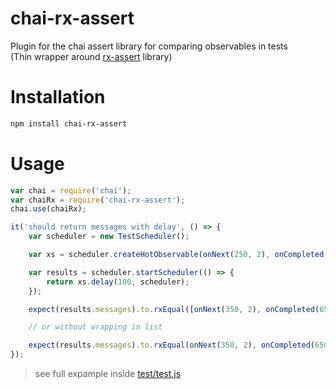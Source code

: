 # chai-rx-assert
Plugin for the chai assert library for comparing observables in tests</br>
(Thin wrapper around [rx-assert](https://github.com/AlexMost/rx-assert) library)

# Installation
```bash
npm install chai-rx-assert
```

# Usage
```javascript
var chai = require('chai');
var chaiRx = require('chai-rx-assert');
chai.use(chaiRx);

it('should return messages with delay', () => {
    var scheduler = new TestScheduler();

    var xs = scheduler.createHotObservable(onNext(250, 2), onCompleted(550));

    var results = scheduler.startScheduler(() => {
        return xs.delay(100, scheduler);
    });

    expect(results.messages).to.rxEqual([onNext(350, 2), onCompleted(650)]) // assert ok

    // or without wrapping in list

    expect(results.messages).to.rxEqual(onNext(350, 2), onCompleted(650)) // assert ok
});
```
> see full expample inside [test/test.js](https://github.com/AlexMost/chai-rx-assert/blob/master/test/test.js)
